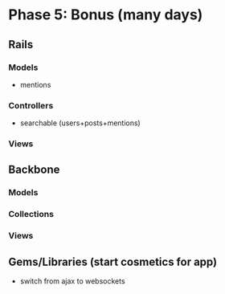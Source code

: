 # Phase 5: Bonus (many days)
## Rails
### Models
- mentions
### Controllers
 - searchable (users+posts+mentions)
### Views
## Backbone
### Models
### Collections
### Views
## Gems/Libraries (start cosmetics for app)
- switch from ajax to websockets
